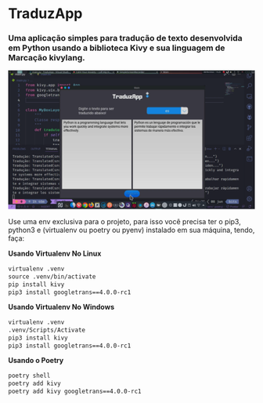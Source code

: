 # TraduzApp
### Uma aplicação simples para tradução de texto desenvolvida em Python usando a biblioteca Kivy e sua linguagem de Marcação kivylang.

![demo](./img/screenshot_demo.png)

Use uma env exclusiva para o projeto, para isso você precisa ter o pip3, python3 e (virtualenv ou poetry ou pyenv) instalado em sua máquina, tendo, faça:

**Usando Virtualenv No Linux**
```
virtualenv .venv
source .venv/bin/activate
pip install kivy
pip3 install googletrans==4.0.0-rc1
```

**Usando Virtualenv No Windows**
```
virtualenv .venv
.venv/Scripts/Activate
pip3 install kivy
pip3 install googletrans==4.0.0-rc1
```

**Usando o Poetry**
```
poetry shell
poetry add kivy
poetry add kivy googletrans==4.0.0-rc1
```

